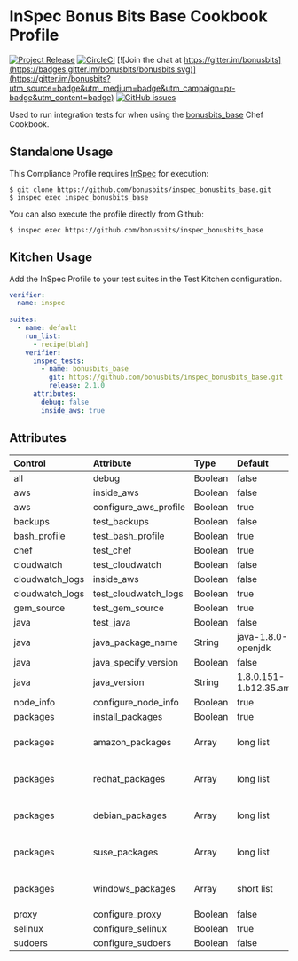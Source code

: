 # InSpec Bonus Bits Base Cookbook Profile
[![Project Release](https://img.shields.io/badge/release-v2.1.0-blue.svg)](https://github.com/bonusbits/inspec_bonusbits_base)
[![CircleCI](https://circleci.com/gh/bonusbits/inspec_bonusbits_base.svg?style=shield)](https://circleci.com/gh/bonusbits/inspec_bonusbits_base)
[![Join the chat at https://gitter.im/bonusbits](https://badges.gitter.im/bonusbits/bonusbits.svg)](https://gitter.im/bonusbits?utm_source=badge&utm_medium=badge&utm_campaign=pr-badge&utm_content=badge)
[![GitHub issues](https://img.shields.io/github/issues/bonusbits/inspec_bonusbits_base.svg)](https://github.com/bonusbits/inspec_bonusbits_base/issues)

Used to run integration tests for when using the [bonusbits_base](https://github.com/bonusbits/bonusbits_base) Chef Cookbook. 

## Standalone Usage

This Compliance Profile requires [InSpec](https://github.com/chef/inspec) for execution:

```
$ git clone https://github.com/bonusbits/inspec_bonusbits_base.git
$ inspec exec inspec_bonusbits_base
```

You can also execute the profile directly from Github:

```
$ inspec exec https://github.com/bonusbits/inspec_bonusbits_base
```

## Kitchen Usage
Add the InSpec Profile to your test suites in the Test Kitchen configuration.

```yaml
verifier:
  name: inspec
  
suites:
  - name: default
    run_list:
      - recipe[blah]
    verifier:
      inspec_tests:
        - name: bonusbits_base
          git: https://github.com/bonusbits/inspec_bonusbits_base.git
          release: 2.1.0
      attributes:
        debug: false
        inside_aws: true
```

## Attributes
| Control         | Attribute                 | Type     | Default       | Options                |
| :-------------- | :------------------------ |:-------- | :------------ | :--------------------- |
| all             | debug                     | Boolean  | false         | true/false             |
| aws             | inside_aws                | Boolean  | false         | true/false             |
| aws             | configure_aws_profile     | Boolean  | true          | true/false             |
| backups         | test_backups              | Boolean  | false         | true/false             |
| bash_profile    | test_bash_profile         | Boolean  | true          | true/false             |
| chef            | test_chef                 | Boolean  | true          | true/false             |
| cloudwatch      | test_cloudwatch           | Boolean  | false         | true/false             |
| cloudwatch_logs | inside_aws                | Boolean  | false         | true/false             |
| cloudwatch_logs | test_cloudwatch_logs      | Boolean  | true          | true/false             |
| gem_source      | test_gem_source           | Boolean  | true          | true/false             |
| java            | test_java                 | Boolean  | false         | true/false             |
| java            | java_package_name         | String   | java-1.8.0-openjdk | N/A               |
| java            | java_specify_version      | Boolean  | false         | true/false             |
| java            | java_version              | String   | 1.8.0.151-1.b12.35.amzn1 | N/A         |
| node_info       | configure_node_info       | Boolean  | true          | true/false             |
| packages        | install_packages          | Boolean  | true          | true/false             |
| packages        | amazon_packages           | Array    | long list     | array of package names |
| packages        | redhat_packages           | Array    | long list     | array of package names |
| packages        | debian_packages           | Array    | long list     | array of package names |
| packages        | suse_packages             | Array    | long list     | array of package names |
| packages        | windows_packages          | Array    | short list    | array of package names |
| proxy           | configure_proxy           | Boolean  | false         | true/false             |
| selinux         | configure_selinux         | Boolean  | true          | true/false             |
| sudoers         | configure_sudoers         | Boolean  | false         | true/false             |
